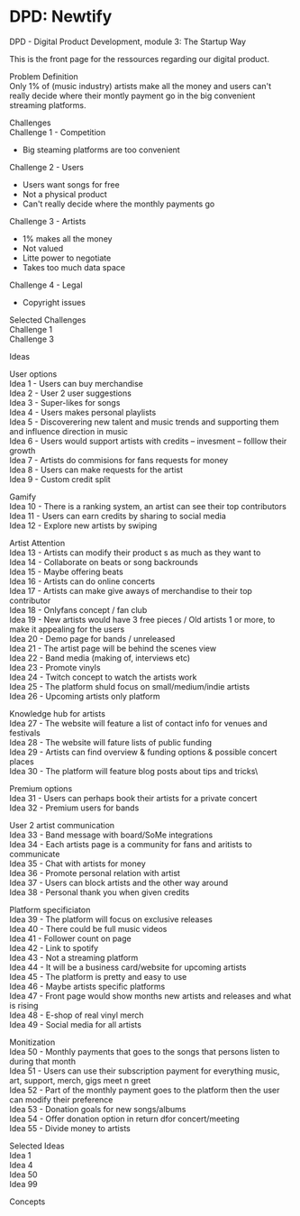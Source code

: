 # DPD: Newtify
DPD - Digital Product Development, module 3: The Startup Way

This is the front page for the ressources regarding our digital product.

Problem Definition \
Only 1% of (music industry) artists make all the money and users can't really decide where their montly payment go in the big convenient streaming platforms.

Challenges \
Challenge 1 - Competition
- Big steaming platforms are too convenient

Challenge 2 - Users
- Users want songs for free
- Not a physical product
- Can't really decide where the monthly payments go

Challenge 3 - Artists
- 1% makes all the money
- Not valued
- Litte power to negotiate
- Takes too much data space

Challenge 4 - Legal
- Copyright issues

Selected Challenges\
Challenge 1\
Challenge 3


Ideas

User options \
Idea 1 - Users can buy merchandise \
Idea 2 - User 2 user suggestions \
Idea 3 - Super-likes for songs \
Idea 4 - Users makes personal playlists \
Idea 5 - Discoverering new talent and music trends and supporting them and influence direction in music \
Idea 6 - Users would support artists with credits – invesment – folllow their growth \
Idea 7 - Artists do commisions for fans requests for money \
Idea 8 - Users can make requests for the artist \
Idea 9 - Custom credit split

Gamify\
Idea 10 - There is a ranking system, an artist can see their top contributors\
Idea 11 - Users can earn credits by sharing to social media\
Idea 12 - Explore new artists by swiping

Artist Attention\
Idea 13 - Artists can modify their product s as much as they want to\
Idea 14 - Collaborate on beats or song backrounds\
Idea 15 - Maybe offering beats\
Idea 16 - Artists can do online concerts\
Idea 17 - Artists can make give aways of merchandise to their top contributor\
Idea 18 - Onlyfans concept / fan club\
Idea 19 - New artists would have 3 free pieces / Old artists 1 or more, to make it appealing for the users\
Idea 20 - Demo page for bands / unreleased\
Idea 21 - The artist page will be behind the scenes view\
Idea 22 - Band media (making of, interviews etc)\
Idea 23 - Promote vinyls\
Idea 24 - Twitch concept to watch the artists work\
Idea 25 - The platform shuld focus on small/medium/indie artists\
Idea 26 - Upcoming artists only platform

Knowledge hub for artists\
Idea 27 - The website will feature a list of contact info for venues and festivals\
Idea 28 - The website will fature lists of public funding\
Idea 29 - Artists can find overview & funding options & possible concert places\
Idea 30 - The platform will feature blog posts about tips and tricks\

Premium options \
Idea 31 - Users can perhaps book their artists for a private concert \
Idea 32 - Premium users for bands

User 2 artist communication \
Idea 33 - Band message with board/SoMe integrations \
Idea 34 - Each artists page is a community for fans and aritists to communicate \
Idea 35 - Chat with artists for money \
Idea 36 - Promote personal relation with artist \
Idea 37 - Users can block artists and the other way around \
Idea 38 - Personal thank you when given credits

Platform specificiaton \
Idea 39 - The platform will focus on exclusive releases \
Idea 40 - There could be full music videos \
Idea 41 - Follower count on page \
Idea 42 - Link to spotify \
Idea 43 - Not a streaming platform \
Idea 44 - It will be a business card/website for upcoming artists \
Idea 45 - The platform is pretty and easy to use \
Idea 46 - Maybe artists specific platforms \
Idea 47 - Front page would show months new artists and releases and what is rising \
Idea 48 - E-shop of real vinyl merch \
Idea 49 - Social media for all artists

Monitization \
Idea 50 - Monthly payments that goes to the songs that persons listen to during that month \
Idea 51 - Users can use their subscription payment for everything music, art, support, merch, gigs meet n greet \
Idea 52 - Part of the monthly payment goes to the platform then the user can modify their preference \
Idea 53 - Donation goals for new songs/albums \
Idea 54 - Offer donation option in return dfor concert/meeting \
Idea 55 - Divide money to artists

Selected Ideas\
Idea 1\
Idea 4\
Idea 50\
Idea 99

Concepts
